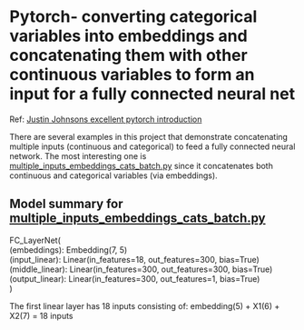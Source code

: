 # Pytorch- converting categorical variables into embeddings and concatenating them with other continuous variables to form an input for a fully connected neural net
Ref: [Justin Johnsons excellent pytorch introduction ](https://github.com/jcjohnson/pytorch-examples)

There are several examples in this project that demonstrate concatenating multiple inputs (continuous and categorical) to feed a fully connected neural network.  The most interesting one is [multiple_inputs_embeddings_cats_batch.py](https://github.com/kperkins411/Pytorch_combine_embeddings_and_continuous_variables/blob/master/multiple_inputs_embeddings_cats_batch.py)  since it concatenates both continuous and categorical variables (via embeddings).

## Model summary for [multiple_inputs_embeddings_cats_batch.py](https://github.com/kperkins411/Pytorch_combine_embeddings_and_continuous_variables/blob/master/multiple_inputs_embeddings_cats_batch.py) <br>

   FC_LayerNet(<br>
      (embeddings): Embedding(7, 5)<br>
      (input_linear): Linear(in_features=18, out_features=300, bias=True)<br>
      (middle_linear): Linear(in_features=300, out_features=300, bias=True)<br>
      (output_linear): Linear(in_features=300, out_features=1, bias=True)<br>
   )<br>
   
The first linear layer has 18 inputs consisting of:
embedding(5) + X1(6) + X2(7) = 18 inputs 
